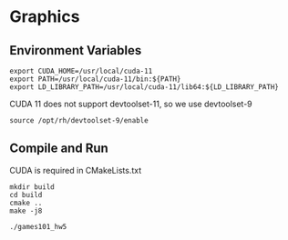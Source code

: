 # Graphics

## Environment Variables

```
export CUDA_HOME=/usr/local/cuda-11
export PATH=/usr/local/cuda-11/bin:${PATH}
export LD_LIBRARY_PATH=/usr/local/cuda-11/lib64:${LD_LIBRARY_PATH}
```

CUDA 11 does not support devtoolset-11, so we use devtoolset-9

```
source /opt/rh/devtoolset-9/enable
```

## Compile and Run

CUDA is required in CMakeLists.txt

```
mkdir build
cd build
cmake ..
make -j8

./games101_hw5
```
